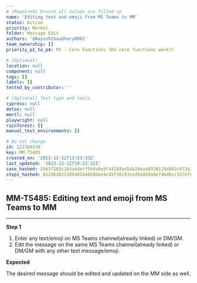```yaml
---
# (Required) Ensure all values are filled up
name: 'Editing text and emoji from MS Teams to MM'
status: Active
priority: Normal
folder: Message Edit
authors: '@AayushChaudhary0001'
team_ownership: []
priority_p1_to_p4: P2 - Core Functions (Do core functions work?)

# (Optional)
location: null
component: null
tags: []
labels: []
tested_by_contributor: ''

# (Optional) Test type and tools
cypress: null
detox: null
mmctl: null
playwright: null
rainforest: []
manual_test_environments: []

# Do not change
id: 122766330
key: MM-T5485
created_on: '2023-12-12T13:53:33Z'
last_updated: '2023-12-12T19:23:32Z'
case_hashed: 2563f282c1b3addecf5b9a0e9f44184ad54b26eaa8910129d863c873a34aacdd3a3358a55d87b4e961a4f09ce1ef2d8f
steps_hashed: 822d62021508402d48586ee4c49f26c03ced5dd8dabe74bdbcc337ef82d917164680235eca27fec081ac28379c4638e8
---
```


<!-- (Auto-generated) Based on frontmatter's "key" and "name" -->

## MM-T5485: Editing text and emoji from MS Teams to MM

---

**Step 1**

1. Enter any text/emoji on MS Teams channel(already linked) or DM/GM.
2. Edit the message on the same MS Teams channel(already linked) or DM/GM with any other text message/emoji.

**Expected**

The desired message should be edited and updated on the MM side as well.
